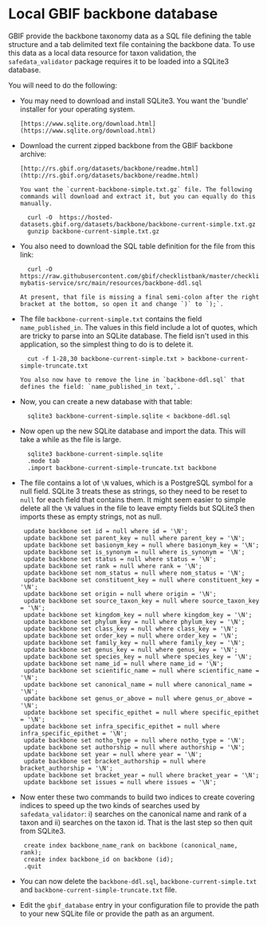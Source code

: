 # Local GBIF backbone database

GBIF provide the backbone taxonomy data as a SQL file defining the table structure and a tab delimited text file containing the backbone data. To use this data as a local data resource for taxon validation, the `safedata_validator` package requires it to be loaded into a SQLite3 database.

You will need to do the following:

* You may need to download and install SQLite3. You want the 'bundle' installer for your operating system.

      [https://www.sqlite.org/download.html](https://www.sqlite.org/download.html)

* Download the current zipped backbone from the GBIF backbone archive:

      [http://rs.gbif.org/datasets/backbone/readme.html](http://rs.gbif.org/datasets/backbone/readme.html)

      You want the `current-backbone-simple.txt.gz` file. The following commands will download and extract it, but you can equally do this manually.

        curl -O  https://hosted-datasets.gbif.org/datasets/backbone/backbone-current-simple.txt.gz
        gunzip backbone-current-simple.txt.gz

* You also need to download the SQL table definition for the file from this link:

        curl -O https://raw.githubusercontent.com/gbif/checklistbank/master/checklistbank-mybatis-service/src/main/resources/backbone-ddl.sql

      At present, that file is missing a final semi-colon after the right bracket at the bottom, so open it and change `)` to `);`.

* The file `backbone-current-simple.txt` contains the field `name_published_in`. The values in this field include a lot of quotes, which are tricky to parse into an SQLite database. The field isn't used in this application, so the simplest thing to do is to delete it.

        cut -f 1-28,30 backbone-current-simple.txt > backbone-current-simple-truncate.txt

      You also now have to remove the line in `backbone-ddl.sql` that defines the field: `name_published_in text,`.

* Now, you can create a new database with that table:

        sqlite3 backbone-current-simple.sqlite < backbone-ddl.sql

* Now open up the new SQLite database and import the data. This will take a while as the file is large.

        sqlite3 backbone-current-simple.sqlite
        .mode tab
        .import backbone-current-simple-truncate.txt backbone

*  The file contains a lot of `\N` values, which is a PostgreSQL symbol for a null field. SQLite 3 treats these as strings, so they need to be reset to `null` for each field that contains them. It might seem easier to simple delete all the `\N` values in the file to leave empty fields but SQLite3 then imports these as empty strings, not as null.

        update backbone set id = null where id = '\N';
        update backbone set parent_key = null where parent_key = '\N';
        update backbone set basionym_key = null where basionym_key = '\N';
        update backbone set is_synonym = null where is_synonym = '\N';
        update backbone set status = null where status = '\N';
        update backbone set rank = null where rank = '\N';
        update backbone set nom_status = null where nom_status = '\N';
        update backbone set constituent_key = null where constituent_key = '\N';
        update backbone set origin = null where origin = '\N';
        update backbone set source_taxon_key = null where source_taxon_key = '\N';
        update backbone set kingdom_key = null where kingdom_key = '\N';
        update backbone set phylum_key = null where phylum_key = '\N';
        update backbone set class_key = null where class_key = '\N';
        update backbone set order_key = null where order_key = '\N';
        update backbone set family_key = null where family_key = '\N';
        update backbone set genus_key = null where genus_key = '\N';
        update backbone set species_key = null where species_key = '\N';
        update backbone set name_id = null where name_id = '\N';
        update backbone set scientific_name = null where scientific_name = '\N';
        update backbone set canonical_name = null where canonical_name = '\N';
        update backbone set genus_or_above = null where genus_or_above = '\N';
        update backbone set specific_epithet = null where specific_epithet = '\N';
        update backbone set infra_specific_epithet = null where infra_specific_epithet = '\N';
        update backbone set notho_type = null where notho_type = '\N';
        update backbone set authorship = null where authorship = '\N';
        update backbone set year = null where year = '\N';
        update backbone set bracket_authorship = null where bracket_authorship = '\N';
        update backbone set bracket_year = null where bracket_year = '\N';
        update backbone set issues = null where issues = '\N';

*  Now enter these two commands to build two indices to create covering indices to speed up the two kinds of searches used by `safedata_validator`: i) searches on the canonical name  and rank of a taxon and ii) searches on the taxon id. That is the last step so then quit from SQLite3.

        create index backbone_name_rank on backbone (canonical_name, rank);
        create index backbone_id on backbone (id);
        .quit

* You can now delete the `backbone-ddl.sql`, `backbone-current-simple.txt` and `backbone-current-simple-truncate.txt` file.

* Edit the `gbif_database` entry in your configuration file to provide the path to your new SQLite file or provide the path as an argument.

